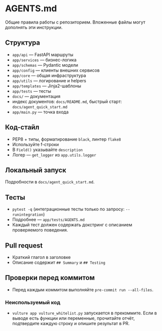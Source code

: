 # AGENTS.md

Общие правила работы с репозиторием. Вложенные файлы могут дополнять эти инструкции.

## Структура
- `app/api` — FastAPI маршруты
- `app/services` — бизнес-логика
- `app/schemas` — Pydantic модели
- `app/config` — клиенты внешних сервисов
- `app/core` — общая инфраструктура
- `app/utils` — логирование и helpers
- `app/templates` — Jinja2-шаблоны
- `app/tests` — тесты
- `docs/` — документация
- индекс документов: `docs/README.md`, быстрый старт: `docs/agent_quick_start.md`
- `app/main.py` — точка входа

## Код-стайл
- PEP8 + типы, форматирование `black`, линтер `flake8`
- Используйте f-строки
- В `Field()` указывайте `description`
- Логер — `get_logger` из `app.utils.logger`

## Локальный запуск
Подробности в `docs/agent_quick_start.md`.

## Тесты
- `pytest -q` (интеграционные тесты только по запросу: `--runintegration`)
- Подробнее — `app/tests/AGENTS.md`
- Каждый тест должен содержать докстринг с описанием проверяемого поведения.

## Pull request
- Краткий глагол в заголовке
- Описание содержит `## Summary` и `## Testing`

## Проверки перед коммитом
- Перед каждым коммитом выполняйте `pre-commit run --all-files`.

### Неиспользуемый код
- `vulture app vulture_whitelist.py` запускается в прекоммите. Если в выводе есть
  функции или переменные, прочитайте отчёт, подтвердите каждую строку и опишите
  результат в PR.
